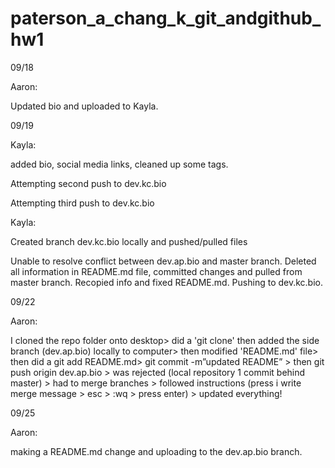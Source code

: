 # paterson_a_chang_k_git_andgithub_hw1

09/18

Aaron:

Updated bio and uploaded to Kayla.

09/19

Kayla:

added bio, social media links, cleaned up some tags.

Attempting second push to dev.kc.bio

Attempting third push to dev.kc.bio

Kayla:

Created branch dev.kc.bio locally and pushed/pulled files

Unable to resolve conflict between dev.ap.bio and master branch. Deleted all information in README.md file, committed changes and pulled from master branch. Recopied info and fixed README.md. Pushing to dev.kc.bio.

09/22

Aaron:

I cloned the repo folder onto desktop> did a 'git clone' then added the side branch (dev.ap.bio) locally to computer> then modified 'README.md' file> then did a git add README.md> git commit -m”updated README” > then git push origin dev.ap.bio > was rejected (local repository 1 commit behind master) > had to merge branches > followed instructions (press i write merge message > esc > :wq > press enter) > updated everything!

09/25

Aaron:

making a README.md change and uploading to the dev.ap.bio branch.